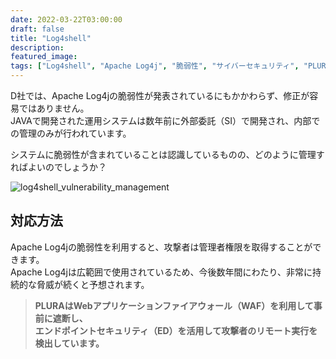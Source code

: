 ```yaml
---
date: 2022-03-22T03:00:00
draft: false
title: "Log4shell"
description: 
featured_image: 
tags: ["Log4shell", "Apache Log4j", "脆弱性", "サイバーセキュリティ", "PLURA"]
---
```


D社では、Apache Log4jの脆弱性が発表されているにもかかわらず、修正が容易ではありません。<br>
JAVAで開発された運用システムは数年前に外部委託（SI）で開発され、内部での管理のみが行われています。

システムに脆弱性が含まれていることは認識しているものの、どのように管理すればよいのでしょうか？
<br>
<!--more-->
![log4shell_vulnerability_management](https://blog.plura.io/cdn/respond/log4shell_vulnerability_management-1.png)

## 対応方法
Apache Log4jの脆弱性を利用すると、攻撃者は管理者権限を取得することができます。<br>
Apache Log4jは広範囲で使用されているため、今後数年間にわたり、非常に持続的な脅威が続くと予想されます。

>**PLURAはWebアプリケーションファイアウォール（WAF）を利用して事前に遮断し、<br>
>エンドポイントセキュリティ（ED）を活用して攻撃者のリモート実行を検出しています。**
<br>

